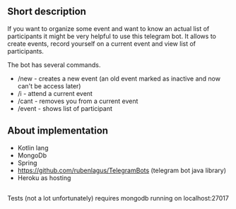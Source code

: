 ## Short description
If you want to organize some event and want to know an actual list of participants it might be very helpful to use this
telegram bot. It allows to create events, record yourself on a current event and view list of participants.

The bot has several commands.

* /new - creates a new event (an old event marked as inactive and now can't be access later)
* /i - attend a current event
* /cant - removes you from a current event
* /event - shows list of participant

## About implementation
* Kotlin lang
* MongoDb
* Spring
* https://github.com/rubenlagus/TelegramBots (telegram bot java library)
* Heroku as hosting

##
Tests (not a lot unfortunately) requires mongodb running on localhost:27017